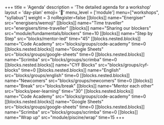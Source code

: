 +++
title = 'Agenda'
description = 'The detailed agenda for a workshop'
layout = 'day-plan'
emoji= '📅'
menu_level = ['module']
menu=["workshops", "syllabus"]
weight = 3
noRegister=false
[[blocks]]
name="Energiser"
src="energisers/wemoji"
[[blocks]]
name="Time traveller"
src="energisers/time-traveller"
[[blocks]]
name="Sharing our blockers"
src="module/fundamentals/blockers"
time=10
[[blocks]]
name="Step by Step"
src="blocks/mentor-led"
time="45"
    [[blocks.nested.blocks]]
    name="Code Academy"
    src="blocks/groups/code-academy"
    time=0
    [[blocks.nested.blocks]]
    name="Google Sheets"
    src="blocks/groups/google-sheets"
    time=0
    [[blocks.nested.blocks]]
    name="Scrimba"
    src="blocks/groups/scrimba"
    time=0
    [[blocks.nested.blocks]]
    name="CYF Blocks"
    src="blocks/groups/cyf-blocks"
    time=0
    [[blocks.nested.blocks]]
    name="English"
    src="blocks/groups/english"
    time=0
    [[blocks.nested.blocks]]
    name="Newcomers"
    src="blocks/groups/newcomers"
    time=0
[[blocks]]
name="Break"
src="blocks/break"
[[blocks]]
name="Mentor each other"
src="blocks/peer-learning"
time="30"
   [[blocks.nested.blocks]]
    name="Code Academy"
    src="blocks/groups/code-academy"
    time=0
    [[blocks.nested.blocks]]
    name="Google Sheets"
    src="blocks/groups/google-sheets"
    time=0
    [[blocks.nested.blocks]]
    name="Scrimba"
    src="blocks/groups/scrimba"
    time=0 
[[blocks]]
name="Wrap up"
src="module/piscine/wrap"
time=15
+++
